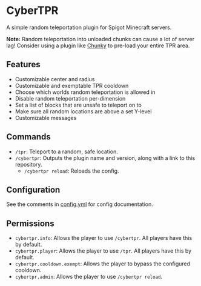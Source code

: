 # CyberTPR
A simple random teleportation plugin for Spigot Minecraft servers.

**Note:** Random teleportation into unloaded chunks can cause a lot of server lag! Consider using a plugin like [Chunky](https://www.spigotmc.org/resources/chunky.81534/) to pre-load your entire TPR area.

## Features
* Customizable center and radius
* Customizable and exemptable TPR cooldown
* Choose which worlds random teleportation is allowed in
* Disable random teleportation per-dimension
* Set a list of blocks that are unsafe to teleport on to
* Make sure all random locations are above a set Y-level
* Customizable messages

## Commands
* `/tpr`: Teleport to a random, safe location.
* `/cybertpr`: Outputs the plugin name and version, along with a link to this repository.
    * `/cybertpr reload`: Reloads the config.

## Configuration
See the comments in [config.yml](/src/main/resources/config.yml) for config documentation.

## Permissions
* `cybertpr.info`: Allows the player to use `/cybertpr`. All players have this by default.
* `cybertpr.player`: Allows the player to use `/tpr`. All players have this by default.
* `cybertpr.cooldown.exempt`: Allows the player to bypass the configured cooldown.
* `cybertpr.admin`: Allows the player to use `/cybertpr reload`.